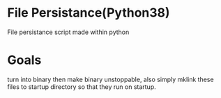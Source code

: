 # File Persistance(Python38)
 File persistance script made within python
# Goals
turn into binary then make binary unstoppable, also simply mklink these files to startup directory so that they run on startup.
